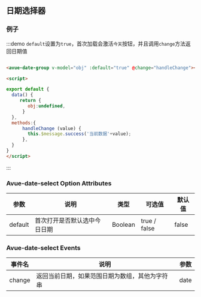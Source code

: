 <script>

export default {
  data() {
     return {
        obj:undefined,
      }
  },
  methods:{
      handleChange (value) {
        this.$message.success('当前数据'+value);
      },
  }
}
</script>
<style>

</style>

## 日期选择器



### 例子

:::demo `default`设置为`true`，首次加载会激活`今天`按钮，并且调用`change`方法返回日期值
```html

<avue-date-group v-model="obj" :default="true" @change="handleChange"></avue-date-group>

<script>

export default {
  data() {
     return {
        obj:undefined,
      }
  },
  methods:{
      handleChange (value) {
        this.$message.success('当前数据'+value);
      },
  }
}
</script>
```
:::

### Avue-date-select Option Attributes

| 参数      | 说明          | 类型      | 可选值                           | 默认值  |
|---------- |-------------- |---------- |--------------------------------  |-------- |
| default | 首次打开是否默认选中今日日期 | Boolean | true / false  | false |

### Avue-date-select Events

| 事件名 | 说明 | 参数 |
| ---- | ---- | ---- |
| change | 返回当前日期，如果范围日期为数组，其他为字符串 | date |

